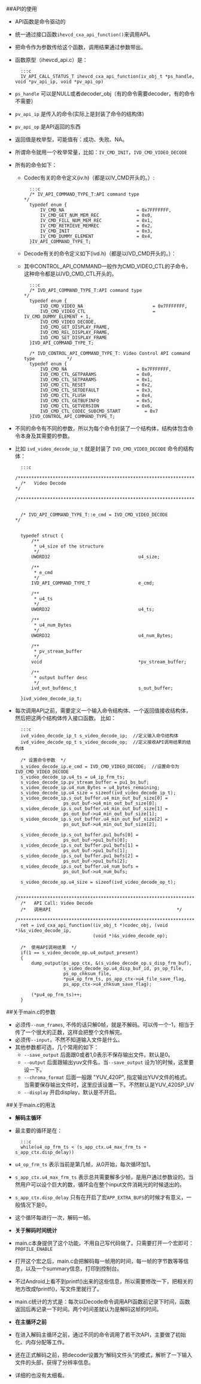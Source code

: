 ##API的使用
* API函数是命令驱动的  
* 统一通过接口函数`ihevcd_cxa_api_function()`来调用API。  
* 把命令作为参数传给这个函数，调用结果通过参数带出。  
* 函数原型（ihevcd\_api.c）是： 

		:::c 
		IV_API_CALL_STATUS_T ihevcd_cxa_api_function(iv_obj_t *ps_handle, void *pv_api_ip, void *pv_api_op)

* `ps_handle` 可以是NULL或者decoder\_obj（有的命令需要decoder，有的命令不需要）
* `pv_api_ip` 是传入的命令(实际上是封装了命令的结构体)
* `pv_api_op` 是API返回的东西
* 返回值是枚举型，可能值有：成功、失败、NA。  

* 所谓命令就用一个枚举常量，比如：`IV_CMD_INIT`，`IVD_CMD_VIDEO_DECODE`  
* 所有的命令如下：  
	* Codec有关的命令定义(iv.h)（都是以IV\_CMD开头的。）:  

			:::c
			/* IV_API_COMMAND_TYPE_T:API command type                                   */
			typedef enum {
			    IV_CMD_NA                           = 0x7FFFFFFF,
			    IV_CMD_GET_NUM_MEM_REC              = 0x0,
			    IV_CMD_FILL_NUM_MEM_REC             = 0x1,
			    IV_CMD_RETRIEVE_MEMREC              = 0x2,
			    IV_CMD_INIT                         = 0x3,
			    IV_CMD_DUMMY_ELEMENT                = 0x4,
			}IV_API_COMMAND_TYPE_T;

	* Decode有关的命令定义如下(ivd.h)（都是以IVD\_CMD开头的。）：  
	* 其中CONTROL\_API\_COMMAND一般作为CMD\_VIDEO\_CTL的子命令，这种命令都是以IVD\_CMD\_CTL开头的。

			:::c
			/* IVD_API_COMMAND_TYPE_T:API command type                                   */
			typedef enum {
			    IVD_CMD_VIDEO_NA                          = 0x7FFFFFFF,
			    IVD_CMD_VIDEO_CTL                         = IV_CMD_DUMMY_ELEMENT + 1,
			    IVD_CMD_VIDEO_DECODE,
			    IVD_CMD_GET_DISPLAY_FRAME,
			    IVD_CMD_REL_DISPLAY_FRAME,
			    IVD_CMD_SET_DISPLAY_FRAME
			}IVD_API_COMMAND_TYPE_T;
			
			/* IVD_CONTROL_API_COMMAND_TYPE_T: Video Control API command type            */
			typedef enum {
			    IVD_CMD_NA                          = 0x7FFFFFFF,
			    IVD_CMD_CTL_GETPARAMS               = 0x0,
			    IVD_CMD_CTL_SETPARAMS               = 0x1,
			    IVD_CMD_CTL_RESET                   = 0x2,
			    IVD_CMD_CTL_SETDEFAULT              = 0x3,
			    IVD_CMD_CTL_FLUSH                   = 0x4,
			    IVD_CMD_CTL_GETBUFINFO              = 0x5,
			    IVD_CMD_CTL_GETVERSION              = 0x6,
			    IVD_CMD_CTL_CODEC_SUBCMD_START         = 0x7
			}IVD_CONTROL_API_COMMAND_TYPE_T;

* 不同的命令有不同的参数，所以为每个命令封装了一个结构体，结构体包含命令本身及其需要的参数。  
* 比如 `ivd_video_decode_ip_t` 就是封装了 `IVD_CMD_VIDEO_DECODE` 命令的结构体： 

		:::c 
		/*****************************************************************************/
		/*   Video Decode                                                            */
		/*****************************************************************************/
		
		
		/* IVD_API_COMMAND_TYPE_T::e_cmd = IVD_CMD_VIDEO_DECODE                      */
		
		
		typedef struct {
		    /**
		     * u4_size of the structure
		     */
		    UWORD32                                 u4_size;
		
		    /**
		     * e_cmd
		     */
		    IVD_API_COMMAND_TYPE_T                  e_cmd;
		
		    /**
		     * u4_ts
		     */
		    UWORD32                                 u4_ts;
		
		    /**
		     * u4_num_Bytes
		     */
		    UWORD32                                 u4_num_Bytes;
		
		    /**
		     * pv_stream_buffer
		     */
		    void                                    *pv_stream_buffer;
		
		    /**
		     * output buffer desc
		     */
		    ivd_out_bufdesc_t                       s_out_buffer;
		
		}ivd_video_decode_ip_t;


* 每次调用API之前，需要定义一个输入命令结构体、一个返回值接收结构体，然后把这两个结构体传入接口函数。  比如：

		:::c
	    ivd_video_decode_ip_t s_video_decode_ip;  //定义输入命令结构体
        ivd_video_decode_op_t s_video_decode_op;  //定义接收API调用结果的结构体
       	 
		/* 设置命令参数  */
		s_video_decode_ip.e_cmd = IVD_CMD_VIDEO_DECODE;  //设置命令为IVD_CMD_VIDEO_DECODE
        s_video_decode_ip.u4_ts = u4_ip_frm_ts;   
        s_video_decode_ip.pv_stream_buffer = pu1_bs_buf;
        s_video_decode_ip.u4_num_Bytes = u4_bytes_remaining;
        s_video_decode_ip.u4_size = sizeof(ivd_video_decode_ip_t);
        s_video_decode_ip.s_out_buffer.u4_min_out_buf_size[0] =
                        ps_out_buf->u4_min_out_buf_size[0];
        s_video_decode_ip.s_out_buffer.u4_min_out_buf_size[1] =
                        ps_out_buf->u4_min_out_buf_size[1];
        s_video_decode_ip.s_out_buffer.u4_min_out_buf_size[2] =
                        ps_out_buf->u4_min_out_buf_size[2];

        s_video_decode_ip.s_out_buffer.pu1_bufs[0] =
                        ps_out_buf->pu1_bufs[0];
        s_video_decode_ip.s_out_buffer.pu1_bufs[1] =
                        ps_out_buf->pu1_bufs[1];
        s_video_decode_ip.s_out_buffer.pu1_bufs[2] =
                        ps_out_buf->pu1_bufs[2];
        s_video_decode_ip.s_out_buffer.u4_num_bufs =
                        ps_out_buf->u4_num_bufs;

        s_video_decode_op.u4_size = sizeof(ivd_video_decode_op_t);

        /*****************************************************************************/
        /*   API Call: Video Decode   
		/*   调用API                                               */
        /*****************************************************************************/
        ret = ivd_cxa_api_function((iv_obj_t *)codec_obj, (void *)&s_video_decode_ip,
                                   (void *)&s_video_decode_op);

        /*  使用API调用结果  */
		if(1 == s_video_decode_op.u4_output_present)
        {
            dump_output(ps_app_ctx, &(s_video_decode_op.s_disp_frm_buf),
                        s_video_decode_op.u4_disp_buf_id, ps_op_file,
                        ps_op_chksum_file,
                        *pu4_op_frm_ts, ps_app_ctx->u4_file_save_flag,
                        ps_app_ctx->u4_chksum_save_flag);

            (*pu4_op_frm_ts)++;
        }  
  
##关于main.c的参数
* 必须传`--num_frames`, 不传的话只解0帧，就是不解码。可以传一个-1，相当于传了一个很大的正数，这样会把整个文件解完。  
* 必须传`--input`，不然不知道输入文件是什么。  
* 其他参数都可选，几个常用的如下：  
	* `--save_output` 后面跟0或者1,0表示不保存输出文件。默认是0。  
	* `--output` 后面跟输出yuv文件名，当`--save_output` 设为1的时候，这里要设一下。  
	* `--chroma_format` 后面一般跟 "YUV\_420P", 指定输出YUV文件的格式。当需要保存输出文件时，这里应该设置一下。不然默认是YUV\_420SP\_UV  
	* `--display` 开启display，默认是不开启。  
  
##关于main.c的用法
* **解码主循环**  
* 最主要的循环是在：  

		:::c  
		while(u4_op_frm_ts < (s_app_ctx.u4_max_frm_ts + s_app_ctx.disp_delay))

* `u4_op_frm_ts` 表示当前是第几帧，从0开始，每次循环加1。  
* `s_app_ctx.u4_max_frm_ts` 表示总共需要解多少帧，是用户通过参数设的。当然用户可以设个巨大的数，循环会在整个input文件消耗光的时候退出的。  
* `s_app_ctx.disp_delay` 只有在开启了宏`APP_EXTRA_BUFS`的时候才有意义，一般情况下是0。  
* 这个循环每进行一次，解码一帧。  

* **关于解码时间统计**  
* main.c本身提供了这个功能，不用自己写代码做了。只需要打开一个宏即可：`PROFILE_ENABLE`  
* 打开这个宏之后，main.c会把解码每一帧用的时间，每一帧的字节数等等信息，以及一个summary信息，打印到控制台。  
* 不过Android上看不到printf()出来的这些信息，所以需要修改一下，把相关的地方改成fprintf()，写文件里就行了。  
* main.c统计的方式是：每次以Decode命令调用API函数前记录下时间，函数返回后再记录一下时间。两个时间差就认为是解码这帧的时间。  

* **在主循环之前**  
* 在进入解码主循环之前，通过不同的命令调用了若干次API，主要做了初始化、内存分配等工作。  
* 还在正式解码之前，把decoder设置为“解码文件头”的模式，解析了一下输入文件的头部，获得了分辨率信息。  
* 详细的也没有太细看。
